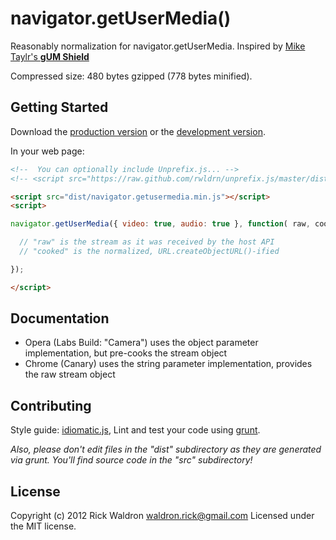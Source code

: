 # navigator.getUserMedia()

Reasonably normalization for navigator.getUserMedia. Inspired by [Mike Taylr's **gUM Shield**](https://gist.github.com/f2ac64ed7fc467ccdfe3)

Compressed size: 480 bytes gzipped (778 bytes minified).

## Getting Started
Download the [production version][min] or the [development version][max].

[min]: https://raw.github.com/rwldrn/navigator.getusermedia/master/dist/navigator.getusermedia.min.js
[max]: https://raw.github.com/rwldrn/navigator.getusermedia/master/dist/navigator.getusermedia.js

In your web page:

```html
<!--  You can optionally include Unprefix.js... -->
<!-- <script src="https://raw.github.com/rwldrn/unprefix.js/master/dist/unprefix.js.min.js"></script> -->

<script src="dist/navigator.getusermedia.min.js"></script>
<script>

navigator.getUserMedia({ video: true, audio: true }, function( raw, cooked ) {

  // "raw" is the stream as it was received by the host API
  // "cooked" is the normalized, URL.createObjectURL()-ified

});

</script>
```

## Documentation

- Opera (Labs Build: "Camera") uses the object parameter implementation, but pre-cooks the stream object
- Chrome (Canary) uses the string parameter implementation, provides the raw stream object

## Contributing
Style guide: [idiomatic.js](https://github.com/rwldrn/idiomatic.js), Lint and test your code using [grunt](https://github.com/cowboy/grunt).

_Also, please don't edit files in the "dist" subdirectory as they are generated via grunt. You'll find source code in the "src" subdirectory!_

## License
Copyright (c) 2012 Rick Waldron <waldron.rick@gmail.com>
Licensed under the MIT license.
